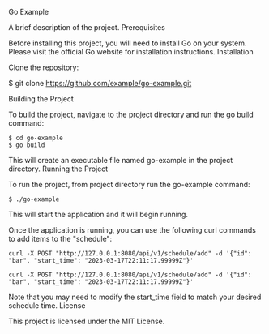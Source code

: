 Go Example

A brief description of the project.
Prerequisites

Before installing this project, you will need to install Go on your system. Please visit the official Go website for installation instructions.
Installation

Clone the repository:


$ git clone https://github.com/example/go-example.git

Building the Project

To build the project, navigate to the project directory and run the go build command:
```
$ cd go-example
$ go build
```
This will create an executable file named go-example in the project directory.
Running the Project

To run the project, from project directory run the go-example command:

```
$ ./go-example
```
This will start the application and it will begin running.

Once the application is running, you can use the following curl commands to add items to the "schedule":

```
curl -X POST "http://127.0.0.1:8080/api/v1/schedule/add" -d '{"id": "bar", "start_time": "2023-03-17T22:11:17.99999Z"}'

curl -X POST "http://127.0.0.1:8080/api/v1/schedule/add" -d '{"id": "bar", "start_time": "2023-03-17T22:11:17.99999Z"}'
```
Note that you may need to modify the start_time field to match your desired schedule time.
License

This project is licensed under the MIT License.
